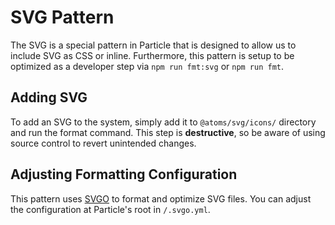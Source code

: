 # SVG Pattern

The SVG is a special pattern in Particle that is designed to allow us to include
SVG as CSS or inline. Furthermore, this pattern is setup to be optimized as a
developer step via `npm run fmt:svg` or `npm run fmt`.

## Adding SVG

To add an SVG to the system, simply add it to `@atoms/svg/icons/` directory and
run the format command. This step is **destructive**, so be aware of using
source control to revert unintended changes.

## Adjusting Formatting Configuration

This pattern uses [SVGO](https://github.com/svg/svgo) to format and optimize SVG
files. You can adjust the configuration at Particle's root in `/.svgo.yml`.
